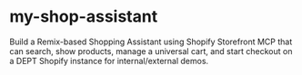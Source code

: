 # my-shop-assistant
Build a Remix-based Shopping Assistant using Shopify Storefront MCP that can search, show products, manage a universal cart, and start checkout on a DEPT Shopify instance for internal/external demos.

